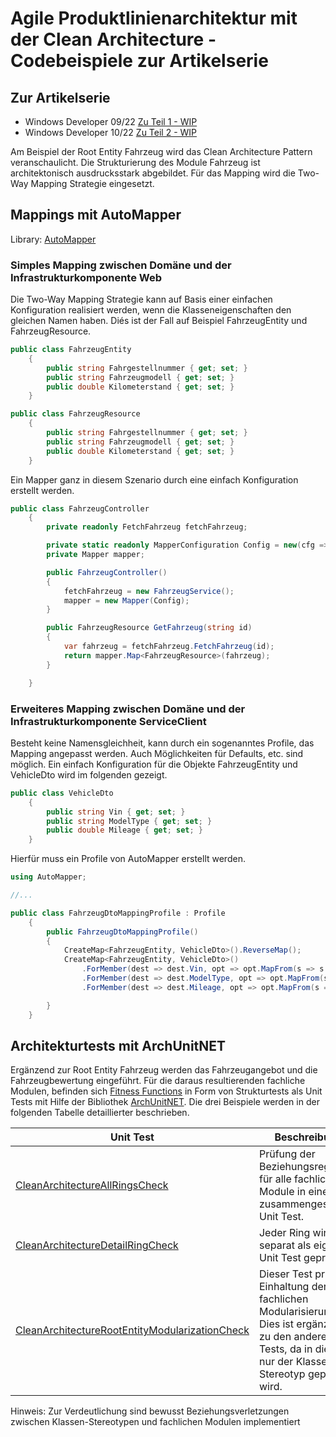 # Agile Produktlinienarchitektur mit der Clean Architecture - Codebeispiele zur Artikelserie

## Zur Artikelserie

* Windows Developer 09/22 [Zu Teil 1 - WIP]()
* Windows Developer 10/22 [Zu Teil 2 - WIP]()


Am Beispiel der Root Entity Fahrzeug wird das Clean Architecture Pattern veranschaulicht. Die Strukturierung des Module Fahrzeug ist
architektonisch ausdrucksstark abgebildet. Für das Mapping wird die Two-Way Mapping Strategie eingesetzt.

## Mappings mit AutoMapper

Library: [AutoMapper](https://github.com/AutoMapper/AutoMapper)

### Simples Mapping zwischen Domäne und der Infrastrukturkomponente Web

Die Two-Way Mapping Strategie kann auf Basis einer einfachen Konfiguration realisiert werden, wenn die Klasseneigenschaften den gleichen Namen haben.
Diés ist der Fall auf Beispiel FahrzeugEntity und FahrzeugResource.

```csharp
public class FahrzeugEntity
    {
        public string Fahrgestellnummer { get; set; }
        public string Fahrzeugmodell { get; set; }
        public double Kilometerstand { get; set; }
    }
```

```csharp
public class FahrzeugResource
    {
        public string Fahrgestellnummer { get; set; }
        public string Fahrzeugmodell { get; set; }
        public double Kilometerstand { get; set; }
    }
```

Ein Mapper ganz in diesem Szenario durch eine einfach Konfiguration erstellt werden.

```csharp
public class FahrzeugController
    {
        private readonly FetchFahrzeug fetchFahrzeug;

        private static readonly MapperConfiguration Config = new(cfg => cfg.CreateMap<FahrzeugEntity, FahrzeugResource>());
        private Mapper mapper;

        public FahrzeugController()
        {
            fetchFahrzeug = new FahrzeugService();
            mapper = new Mapper(Config);
        }

        public FahrzeugResource GetFahrzeug(string id)
        {
            var fahrzeug = fetchFahrzeug.FetchFahrzeug(id);
            return mapper.Map<FahrzeugResource>(fahrzeug);
        }

    }
```

### Erweiteres Mapping zwischen Domäne und der Infrastrukturkomponente ServiceClient

Besteht keine Namensgleichheit, kann durch ein sogenanntes Profile, das Mapping angepasst werden. Auch Möglichkeiten für Defaults, etc. sind möglich. Ein einfach Konfiguration für die Objekte FahrzeugEntity und VehicleDto wird im folgenden gezeigt.

```csharp
public class VehicleDto
    {
        public string Vin { get; set; }
        public string ModelType { get; set; }
        public double Mileage { get; set; }
    }
```

Hierfür muss ein Profile von AutoMapper erstellt werden.

```csharp
using AutoMapper;

//...

public class FahrzeugDtoMappingProfile : Profile
    {
        public FahrzeugDtoMappingProfile()
        {
            CreateMap<FahrzeugEntity, VehicleDto>().ReverseMap();
            CreateMap<FahrzeugEntity, VehicleDto>()
                .ForMember(dest => dest.Vin, opt => opt.MapFrom(s => s.Fahrgestellnummer))
                .ForMember(dest => dest.ModelType, opt => opt.MapFrom(s => s.Fahrzeugmodell))
                .ForMember(dest => dest.Mileage, opt => opt.MapFrom(s => s.Kilometerstand));

        }
    }
```

## Architekturtests mit ArchUnitNET

Ergänzend zur Root Entity Fahrzeug werden das Fahrzeugangebot und die Fahrzeugbewertung eingeführt. Für die daraus
resultierenden fachliche Modulen, befinden sich [Fitness Functions](https://github.com/MatthiasEschhold/clean-architecture-csharp-demo/tree/main/Test/CleanArchitecture/FitnessFunctions) 
in Form von Strukturtests als Unit Tests mit Hilfe der Bibliothek [ArchUnitNET](https://github.com/TNG/ArchUnitNET). 
Die drei Beispiele werden in der folgenden Tabelle detaillierter beschrieben.

|Unit Test|Beschreibung|
|---------|------------|
|[CleanArchitectureAllRingsCheck](https://github.com/MatthiasEschhold/clean-architecture-csharp-demo/blob/main/Test/CleanArchitecture/FitnessFunctions/CleanArchitectureAllRingsCheck.cs)|Prüfung der Beziehungsregeln für alle fachlichen Module in einem zusammengesetzten Unit Test.|
|[CleanArchitectureDetailRingCheck](https://github.com/MatthiasEschhold/clean-architecture-csharp-demo/blob/main/Test/CleanArchitecture/FitnessFunctions/CleanArchitectureDetailRingCheck.cs)|Jeder Ring wird separat als eigener Unit Test geprüft.|
|[CleanArchitectureRootEntityModularizationCheck](https://github.com/MatthiasEschhold/clean-architecture-csharp-demo/blob/main/Test/CleanArchitecture/FitnessFunctions/CleanArchitectureRootEntityModularizationCheck.cs)|Dieser Test prüft die Einhaltung der fachlichen Modularisierung. Dies ist ergänzend zu den anderen Tests, da in diesen nur der Klassen-Stereotyp geprüft wird.|

Hinweis: Zur Verdeutlichung sind bewusst Beziehungsverletzungen zwischen Klassen-Stereotypen und fachlichen Modulen implementiert